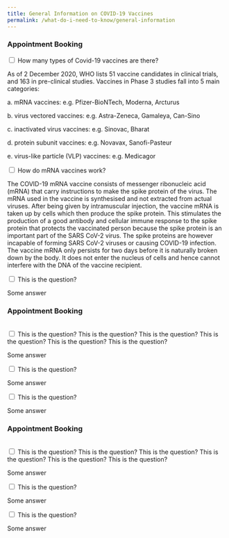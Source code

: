 ```yaml
---
title: General Information on COVID-19 Vaccines
permalink: /what-do-i-need-to-know/general-information
---
```


<div class="accordion">
			<div class="tabs">
				<h3>Appointment Booking</h3>						
				<div class="tab">
					<input type="checkbox" id="question-01">
					<label class="tab-label" for="question-01">How many types of Covid-19 vaccines are there?</label>
					<div class="tab-content">
						<p>As of 2 December 2020, WHO lists 51 vaccine candidates in clinical trials, and 163 in pre-clinical studies. Vaccines in Phase 3 studies fall into 5 main categories:

a.  mRNA vaccines: e.g. Pfizer-BioNTech, Moderna, Arcturus

b.  virus vectored vaccines: e.g. Astra-Zeneca, Gamaleya, Can-Sino

c.  inactivated virus vaccines: e.g. Sinovac, Bharat

d.  protein subunit vaccines: e.g. Novavax, Sanofi-Pasteur

e.  virus-like particle (VLP) vaccines: e.g. Medicagor</p>
					</div> 
				</div>
				<div class="tab">
					<input type="checkbox" id="question-02">
					<label class="tab-label" for="question-02">How do mRNA vaccines work?</label>
					<div class="tab-content">
						<p>The COVID-19 mRNA vaccine consists of messenger ribonucleic acid (mRNA) that carry instructions to make the spike protein of the virus. The mRNA used in the vaccine is synthesised and not extracted from actual viruses. After being given by intramuscular injection, the vaccine mRNA is taken up by cells which then produce the spike protein. This stimulates the production of a good antibody and cellular immune response to the spike protein that protects the vaccinated person because the spike protein is an important part of the SARS CoV-2 virus. The spike proteins are however incapable of forming SARS CoV-2 viruses or causing COVID-19 infection. The vaccine mRNA only persists for two days before it is naturally broken down by the body. It does not enter the nucleus of cells and hence cannot interfere with the DNA of the vaccine recipient.</p>
					</div> 
				</div>
				<div class="tab">
					<input type="checkbox" id="question-03">
					<label class="tab-label" for="question-03">This is the question?</label>
					<div class="tab-content">
						<p>Some answer</p>
					</div> 
				</div>
			</div>
			<div class="tabs">
				<h3>Appointment Booking</h3>						
				<div class="tab">
					<input type="checkbox" id="question-01">
					<label class="tab-label" for="question-01">This is the question? This is the question? This is the question? This is the question? This is the question? This is the question? </label>
					<div class="tab-content">
						<p>Some answer</p>
					</div> 
				</div>
				<div class="tab">
					<input type="checkbox" id="question-02">
					<label class="tab-label" for="question-02">This is the question?</label>
					<div class="tab-content">
						<p>Some answer</p>
					</div> 
				</div>
				<div class="tab">
					<input type="checkbox" id="question-03">
					<label class="tab-label" for="question-03">This is the question?</label>
					<div class="tab-content">
						<p>Some answer</p>
					</div> 
				</div>
			</div>
			<div class="tabs">
				<h3>Appointment Booking</h3>						
				<div class="tab">
					<input type="checkbox" id="question-01">
					<label class="tab-label" for="question-01">This is the question? This is the question? This is the question? This is the question? This is the question? This is the question? </label>
					<div class="tab-content">
						<p>Some answer</p>
					</div> 
				</div>
				<div class="tab">
					<input type="checkbox" id="question-02">
					<label class="tab-label" for="question-02">This is the question?</label>
					<div class="tab-content">
						<p>Some answer</p>
					</div> 
				</div>
				<div class="tab">
					<input type="checkbox" id="question-03">
					<label class="tab-label" for="question-03">This is the question?</label>
					<div class="tab-content">
						<p>Some answer</p>
					</div> 
				</div>
			</div>
</div>